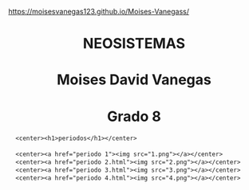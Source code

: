 
 https://moisesvanegas123.github.io/Moises-Vanegass/

<!DOCTYPE html>
<html>
<head>
	<title>MI PAGINA </title>
</head>
<body background="50599a3b340d5da.jpg">
      <center><h1>NEOSISTEMAS</h1></center>
      <center><h1>Moises David Vanegas</h1></center>
      <center><h1>Grado 8</h1></center>


      <center><h1>periodos</h1></center>
      
      <center><a href="periodo 1"><img src="1.png"></a></center>
      <center><a href="periodo 2.html"><img src="2.png"></a></center>
      <center><a href="periodo 3.html"><img src="3.png"></a></center>
      <center><a href="periodo 4.html"><img src="4.png"></a></center> 
      


</body>
</html>



